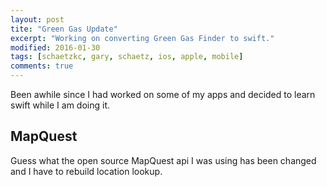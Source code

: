 ```yaml
---
layout: post
tite: "Green Gas Update"
excerpt: "Working on converting Green Gas Finder to swift."
modified: 2016-01-30
tags: [schaetzkc, gary, schaetz, ios, apple, mobile]
comments: true
---
```


Been awhile since I had worked on some of my apps and decided to learn swift while I am doing it.  

## MapQuest

Guess what the open source MapQuest api I was using has been changed and I have to rebuild location lookup.
